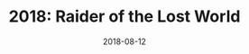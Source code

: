 ---
layout: inner
position: right
title: '2018: Raider of the Lost World'
date: 2018-08-12
categories: posts
tags: C++ SDL Game PixelArt Pathfinding Platformer
team_size: 2
roles: Programmer, Audio
contribution_url: 'nAn'
contribution:
 - Collision system
 - Pathfinding system
 - Brofiler Integration
 - Music and sound effects
 - Audio effects panning and attenuation in gameplay
 - GUI and entity systems developed with colleague

featured_image: '/img/posts/fantasy_brawl.gif'
project_link: 'https://adrianfr99.github.io/Raider-of-the-Lost-World/'
button_icon: 'flask'
button_text: 'Visit Project'
lead_text: 'Raider of the Lost World is a 2D platformer built from scratch using C++ and SDL (Simple DirectMedia Layer).'
---
